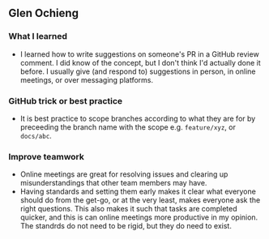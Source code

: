 ## Glen Ochieng

### What I learned
- I learned how to write suggestions on someone's PR in a GitHub review comment. I did know of the concept, but I don't think I'd actually done it before.
  I usually give (and respond to) suggestions in person, in online meetings, or over messaging platforms.

### GitHub trick or best practice
- It is best practice to scope branches according to what they are for by preceeding the branch name with the scope e.g. `feature/xyz`, or `docs/abc`.

### Improve teamwork
- Online meetings are great for resolving issues and clearing up misunderstandings that other team members may have.
- Having standards and setting them early makes it clear what everyone should do from the get-go, or at the very least, makes everyone ask the right questions.
  This also makes it such that tasks are completed quicker, and this is can online meetings more productive in my opinion. 
  The standrds do not need to be rigid, but they do need to exist.
